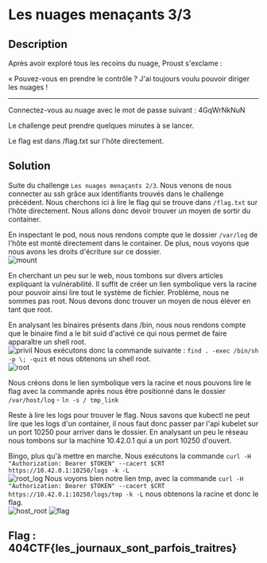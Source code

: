 # Les nuages menaçants 3/3

## Description

Après avoir exploré tous les recoins du nuage, Proust s'exclame :

« Pouvez-vous en prendre le contrôle ? J'ai toujours voulu pouvoir diriger les nuages !

---

Connectez-vous au nuage avec le mot de passe suivant : 4GqWrNkNuN

Le challenge peut prendre quelques minutes à se lancer.

Le flag est dans /flag.txt sur l'hôte directement.

## Solution

Suite du challenge `Les nuages menaçants 2/3`. Nous venons de nous connecter au ssh grâce aux identifiants trouvés dans le challenge précédent. Nous cherchons ici à lire le flag qui se trouve dans `/flag.txt` sur l'hôte directement. Nous allons donc devoir trouver un moyen de sortir du container.

En inspectant le pod, nous nous rendons compte que le dossier `/var/log` de l'hôte est monté directement dans le container. De plus, nous voyons que nous avons les droits d'écriture sur ce dossier.  
![mount](./mount.png)

En cherchant un peu sur le web, nous tombons sur divers articles expliquant la vulnérabilité. Il suffit de créer un lien symbolique vers la racine pour pouvoir ainsi lire tout le système de fichier. Problème, nous ne sommes pas root. Nous devons donc trouver un moyen de nous éléver en tant que root.

En analysant les binaires présents dans /bin, nous nous rendons compte que le binaire find a le bit suid d'activé ce qui nous permet de faire apparaître un shell root.  
![privil](./privil.png)
Nous exécutons donc la commande suivante : `find . -exec /bin/sh -p \; -quit` et nous obtenons un shell root.  
![root](./root.png)

Nous créons dons le lien symbolique vers la racine et nous pouvons lire le flag avec la commande après nous être positionné dans le dossier `/var/host/log` - `ln -s / tmp_link`

Reste à lire les logs pour trouver le flag. Nous savons que kubectl ne peut lire que les logs d'un container, il nous faut donc passer par l'api kubelet sur un port 10250 pour arriver dans le dossier. En analysant un peu le réseau nous tombons sur la machine 10.42.0.1 qui a un port 10250 d'ouvert.

Bingo, plus qu'à mettre en marche.
Nous exécutons la commande `curl -H "Authorization: Bearer $TOKEN" --cacert $CRT https://10.42.0.1:10250/logs -k -L`  
![root_log](./root_log.png)
Nous voyons bien notre lien tmp, avec la commande `curl -H "Authorization: Bearer $TOKEN" --cacert $CRT https://10.42.0.1:10250/logs/tmp -k -L` nous obtenons la racine et donc le flag.  
![host_root](./host_root.png)
![flag](./flag.png)

## Flag : 404CTF{les_journaux_sont_parfois_traitres}
